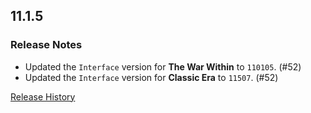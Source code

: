 ## 11.1.5

### Release Notes

- Updated the `Interface` version for **The War Within** to `110105`. (#52)
- Updated the `Interface` version for **Classic Era** to `11507`. (#52)

[Release History](https://github.com/SFX-WoW/Masque_Onyx/wiki/History)
